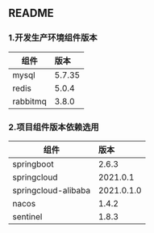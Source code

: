 ## README
### 1.开发生产环境组件版本
组件 | 版本
--- | :---
mysql | 5.7.35
redis | 5.0.4
rabbitmq | 3.8.0


### 2.项目组件版本依赖选用
组件 | 版本
--- | :---
springboot | 2.6.3
springcloud | 2021.0.1
springcloud-alibaba | 2021.0.1.0
nacos | 1.4.2
sentinel | 1.8.3


